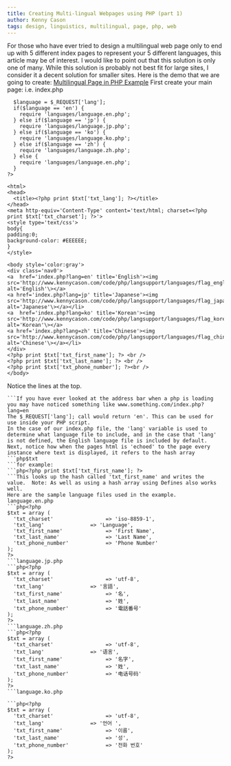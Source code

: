 ```yaml
---
title: Creating Multi-lingual Webpages using PHP (part 1)
author: Kenny Cason
tags: design, linguistics, multilingual, page, php, web
---
```


For those who have ever tried to design a multilingual web page only to end up with 5 different index pages to represent your 5 different languages, this article may be of interest. I would like to point out that this solution is only one of many. While this solution is probably not best fit for large sites, I consider it a decent solution for smaller sites.
Here is the demo that we are going to create:
<a href="/code/php/langsupport/index.php" target="_blank">Multilingual Page in PHP Example</a>
First create your main page: i.e. index.php

```c<?php
  $language = $_REQUEST['lang']; 
  if($language == 'en') {
    require 'languages/language.en.php';  
  } else if($language == 'jp') {
    require 'languages/language.jp.php';
  } else if($language == 'ko') {
    require 'languages/language.ko.php';
  } else if($language == 'zh') {
    require 'languages/language.zh.php';
  } else {
    require 'languages/language.en.php';  
  }
?>	  

<html>
<head>
  <title><?php print $txt['txt_lang']; ?></title>
</head>
<meta http-equiv='Content-Type' content='text/html; charset=<?php print $txt['txt_charset']; ?>'>
<style type='text/css'>
body{
padding:0;
background-color: #EEEEEE;
}
</style>

<body style='color:gray'>
<div class='nav0'>
<a  href='index.php?lang=en' title='English'><img  src='http://www.kennycason.com/code/php/langsupport/languages/flag_english.gif' alt='English'\></a>
<a href='index.php?lang=jp' title='Japanese'><img src='http://www.kennycason.com/code/php/langsupport/languages/flag_japan.gif' alt='Japanese'\></a></li>
<a  href='index.php?lang=ko' title='Korean'><img  src='http://www.kennycason.com/code/php/langsupport/languages/flag_korean.gif' alt='Korean'\></a>
<a href='index.php?lang=zh' title='Chinese'><img src='http://www.kennycason.com/code/php/langsupport/languages/flag_chinese.gif' alt='Chinese'\></a></li>
</div>	
<?php print $txt['txt_first_name']; ?> <br />
<?php print $txt['txt_last_name']; ?> <br />
<?php print $txt['txt_phone_number']; ?><br />
</body>
```

Notice the lines at the top.

```php$language = $_REQUEST['lang'];
```If you have ever looked at the address bar when a php is loading you may have noticed something like www.something.com/index.php?lang=en
The $_REQUEST['lang']; call would return 'en'. This can be used for use inside your PHP script.
In the case of our index.php file, the 'lang' variable is used to determine what language file to include, and in the case that 'lang' is not defined, the English language file is included by default.
Next, notice how when the pages html is 'echoed' to the page every instance where text is displayed, it refers to the hash array
```php$txt
```for example:
```php<?php print $txt['txt_first_name']; ?>
```This looks up the hash called 'txt_first_name' and writes the value.  Note: As well as using a hash array using Defines also works well.
Here are the sample language files used in the example.
language.en.php
```php<?php
$txt = array (
  'txt_charset'                 => 'iso-8859-1',
  'txt_lang'               => 'Language',
  'txt_first_name'              => 'First Name',
  'txt_last_name'               => 'Last Name',
  'txt_phone_number'            => 'Phone Number'
);
?>
```language.jp.php
```php<?php
$txt = array (
  'txt_charset'                 => 'utf-8',
  'txt_lang'               => '言語',
  'txt_first_name'              => '名',
  'txt_last_name'               => '姓',
  'txt_phone_number'            => '電話番号'
);
?>
```language.zh.php
```php<?php
$txt = array (
  'txt_charset'                 => 'utf-8',
  'txt_lang'               => '语言',
  'txt_first_name'              => '名字',
  'txt_last_name'               => '姓',
  'txt_phone_number'            => '电话号码'
);
?>
```language.ko.php

```php<?php
$txt = array (
  'txt_charset'                 => 'utf-8',
  'txt_lang'               => '언어 ',
  'txt_first_name'              => '이름',
  'txt_last_name'               => '성',
  'txt_phone_number'            => '전화 번호'
);
?>
```
